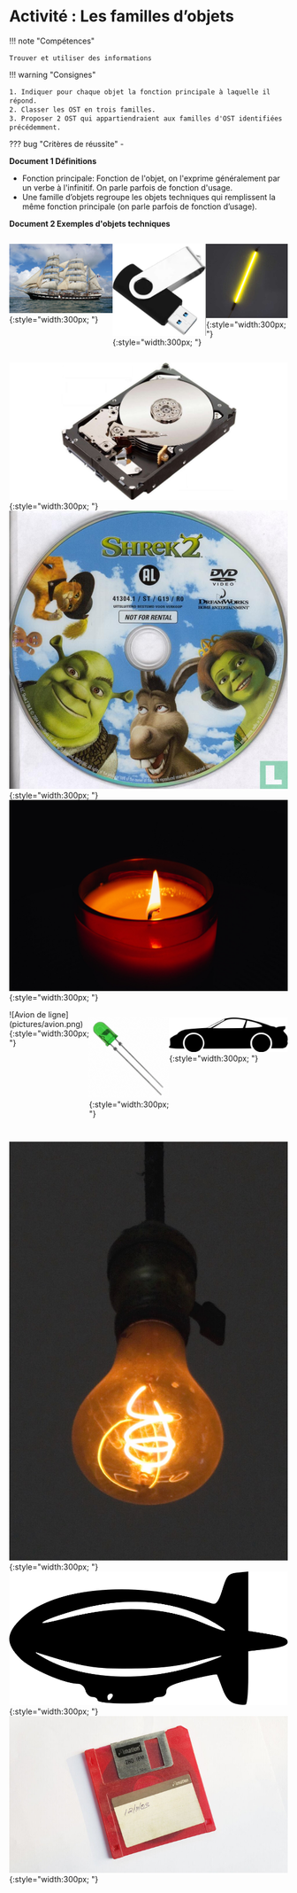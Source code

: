 # Activité : Les familles d’objets

!!! note "Compétences"

    Trouver et utiliser des informations 

!!! warning "Consignes"

    1. Indiquer pour chaque objet la fonction principale à laquelle il répond.
    2. Classer les OST en trois familles.
    3. Proposer 2 OST qui appartiendraient aux familles d'OST identifiées précédemment.
    
??? bug "Critères de réussite"
    - 

**Document 1 Définitions**

- Fonction principale: Fonction de l'objet, on l'exprime généralement par un verbe à l'infinitif. On parle parfois de fonction d'usage.
- Une famille d’objets regroupe les objets techniques qui remplissent la même fonction principale (on parle parfois de fonction d’usage).

**Document 2 Exemples d'objets techniques**


<div markdown style="display: flex; flex-direction:row" > 

![Trois-mâts barque](pictures/bateau.png){:style="width:300px; "}

![clé USB](pictures/cleUSB.png){:style="width:300px; "}	

 ![Tube néon](pictures/neon.png){:style="width:300px; "}
</div>

<div markdown style="display: flex; flex-direction:row" > 


![Disque dur](pictures/disqueDur.png){:style="width:300px; "}	 
![DVD](pictures/dvd.png){:style="width:300px; "}		
![Bougie](pictures/bougie.png){:style="width:300px; "}		
</div>

<div markdown style="display: flex; flex-direction:row" > 
![Avion de ligne](pictures/avion.png){:style="width:300px; "}	

![DEL (ou LED)](pictures/led.png){:style="width:300px; "}	

![Voiture](pictures/voiture.png){:style="width:300px; "}	</div>

<div markdown style="display: flex; flex-direction:row" > 

![Ampoule](pictures/ampoule.png){:style="width:300px; "}	
![dirigeable](pictures/dirigeable.png){:style="width:300px;  "}	
![Disquette](pictures/disquette.png){:style="width:300px; "}		

</div>




